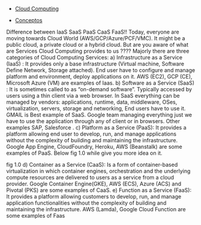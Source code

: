 - [Cloud Computing](https://medium.com/@nnilesh7756/what-are-cloud-computing-services-iaas-caas-paas-faas-saas-ac0f6022d36e)

- [Conceptos](https://www.redeszone.net/2016/07/17/iaas-paas-caas-saas-significan-estos-conceptos-cloud-computing/)

Difference between IaaS SaaS PaaS CaaS FaaS!!
Today, everyone are moving towards Cloud World (AWS/GCP/Azure/PCF/VMC). It might be a public cloud, a private cloud or a hybrid cloud.
But are you aware of what are Services Cloud Computing provides to us ????
Majorly there are three categories of Cloud Computing Services:
a) Infrastructure as a Service (IaaS) : It provides only a base infrastructure (Virtual machine, Software Define Network, Storage attached). End user have to configure and manage platform and environment, deploy applications on it.
AWS (EC2), GCP (CE), Microsoft Azure (VM) are examples of Iaas.
b) Software as a Service (SaaS) : It is sometimes called to as “on-demand software”. Typically accessed by users using a thin client via a web browser. In SaaS everything can be managed by vendors: applications, runtime, data, middleware, OSes, virtualization, servers, storage and networking, End users have to use it.
GMAIL is Best example of SaaS. Google team managing everything just we have to use the application through any of client or in browsers. Other examples SAP, Salesforce .
c) Platform as a Service (PaaS): It provides a platform allowing end user to develop, run, and manage applications without the complexity of building and maintaining the infrastructure.
Google App Engine, CloudFoundry, Heroku, AWS (Beanstalk) are some examples of PaaS.
Below fig 1.0 while give you more idea on it.

fig 1.0
d) Container as a Service (CaaS): Is a form of container-based virtualization in which container engines, orchestration and the underlying compute resources are delivered to users as a service from a cloud provider.
Google Container Engine(GKE), AWS (ECS), Azure (ACS) and Pivotal (PKS) are some examples of CaaS.
e) Function as a Service (FaaS): It provides a platform allowing customers to develop, run, and manage application functionalities without the complexity of building and maintaining the infrastructure.
AWS (Lamda), Google Cloud Function are some examples of Faas
